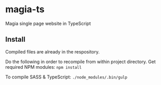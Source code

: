 # magia-ts
Magia single page website in TypeScript

## Install
Compiled files are already in the respository.

Do the following in order to recompile from within project directory.
Get required NPM modules:
`npm install`

To compile SASS & TypeScript:
`./node_modules/.bin/gulp`